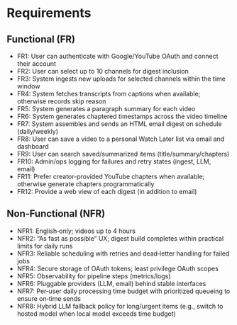 # Requirements

## Functional (FR)
- FR1: User can authenticate with Google/YouTube OAuth and connect their account
- FR2: User can select up to 10 channels for digest inclusion
- FR3: System ingests new uploads for selected channels within the time window
- FR4: System fetches transcripts from captions when available; otherwise records skip reason
- FR5: System generates a paragraph summary for each video
- FR6: System generates chaptered timestamps across the video timeline
- FR7: System assembles and sends an HTML email digest on schedule (daily/weekly)
- FR8: User can save a video to a personal Watch Later list via email and dashboard
- FR9: User can search saved/summarized items (title/summary/chapters)
- FR10: Admin/ops logging for failures and retry states (ingest, LLM, email)
- FR11: Prefer creator-provided YouTube chapters when available; otherwise generate chapters programmatically
- FR12: Provide a web view of each digest (in addition to email)

## Non‑Functional (NFR)
- NFR1: English‑only; videos up to 4 hours
- NFR2: “As fast as possible” UX; digest build completes within practical limits for daily runs
- NFR3: Reliable scheduling with retries and dead‑letter handling for failed jobs
- NFR4: Secure storage of OAuth tokens; least privilege OAuth scopes
- NFR5: Observability for pipeline steps (metrics/logs)
- NFR6: Pluggable providers (LLM, email) behind stable interfaces
- NFR7: Per‑user daily processing time budget with prioritized queueing to ensure on‑time sends
- NFR8: Hybrid LLM fallback policy for long/urgent items (e.g., switch to hosted model when local model exceeds time budget)
